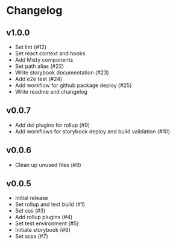 # Changelog

## v1.0.0

- Set lint (#12)
- Set react context and hooks
- Add Misty components
- Set path alias (#22)
- Write storybook documentation (#23)
- Add e2e test (#24)
- Add workflow for github package deploy (#25)
- Write readme and changelog

## v0.0.7

- Add del plugins for rollup (#9)
- Add workflows for storybook deploy and build validation (#10)

## v0.0.6

- Clean up unused files (#8)

## v0.0.5

- Initial release
- Set rollup and test build (#1)
- Set css (#3)
- Add rollup plugins (#4)
- Set test environment (#5)
- Initiate storybook (#6)
- Set scss (#7)
